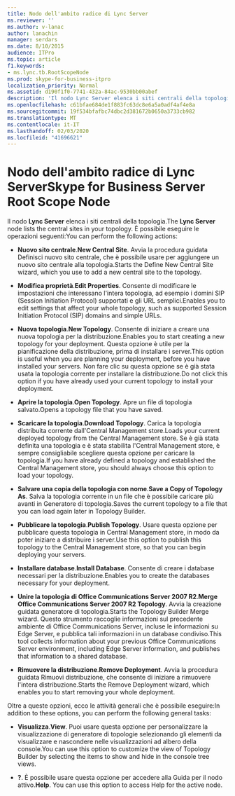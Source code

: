 ```yaml
---
title: Nodo dell'ambito radice di Lync Server
ms.reviewer: ''
ms.author: v-lanac
author: lanachin
manager: serdars
ms.date: 8/10/2015
audience: ITPro
ms.topic: article
f1.keywords:
- ms.lync.tb.RootScopeNode
ms.prod: skype-for-business-itpro
localization_priority: Normal
ms.assetid: d190f1f0-7741-432a-84ac-9530bb00abef
description: 'Il nodo Lync Server elenca i siti centrali della topologia. È possibile eseguire le operazioni seguenti:'
ms.openlocfilehash: c61bfae684de1f883fc63dc8e6a5a0adf4af4e8a
ms.sourcegitcommit: 19f534bfafbc74dbc2d381672b0650a3733cb982
ms.translationtype: MT
ms.contentlocale: it-IT
ms.lasthandoff: 02/03/2020
ms.locfileid: "41696621"
---
```

# <a name="skype-for-business-server-root-scope-node"></a><span data-ttu-id="71f17-104">Nodo dell'ambito radice di Lync Server</span><span class="sxs-lookup"><span data-stu-id="71f17-104">Skype for Business Server Root Scope Node</span></span>
 
<span data-ttu-id="71f17-105">Il nodo **Lync Server** elenca i siti centrali della topologia.</span><span class="sxs-lookup"><span data-stu-id="71f17-105">The **Lync Server** node lists the central sites in your topology.</span></span> <span data-ttu-id="71f17-106">È possibile eseguire le operazioni seguenti:</span><span class="sxs-lookup"><span data-stu-id="71f17-106">You can perform the following actions:</span></span>
  
- <span data-ttu-id="71f17-107">**Nuovo sito centrale**.</span><span class="sxs-lookup"><span data-stu-id="71f17-107">**New Central Site**.</span></span> <span data-ttu-id="71f17-108">Avvia la procedura guidata Definisci nuovo sito centrale, che è possibile usare per aggiungere un nuovo sito centrale alla topologia.</span><span class="sxs-lookup"><span data-stu-id="71f17-108">Starts the Define New Central Site wizard, which you use to add a new central site to the topology.</span></span>
    
- <span data-ttu-id="71f17-109">**Modifica proprietà**.</span><span class="sxs-lookup"><span data-stu-id="71f17-109">**Edit Properties**.</span></span> <span data-ttu-id="71f17-110">Consente di modificare le impostazioni che interessano l'intera topologia, ad esempio i domini SIP (Session Initiation Protocol) supportati e gli URL semplici.</span><span class="sxs-lookup"><span data-stu-id="71f17-110">Enables you to edit settings that affect your whole topology, such as supported Session Initiation Protocol (SIP) domains and simple URLs.</span></span>
    
- <span data-ttu-id="71f17-111">**Nuova topologia**.</span><span class="sxs-lookup"><span data-stu-id="71f17-111">**New Topology**.</span></span> <span data-ttu-id="71f17-112">Consente di iniziare a creare una nuova topologia per la distribuzione.</span><span class="sxs-lookup"><span data-stu-id="71f17-112">Enables you to start creating a new topology for your deployment.</span></span> <span data-ttu-id="71f17-113">Questa opzione è utile per la pianificazione della distribuzione, prima di installare i server.</span><span class="sxs-lookup"><span data-stu-id="71f17-113">This option is useful when you are planning your deployment, before you have installed your servers.</span></span> <span data-ttu-id="71f17-114">Non fare clic su questa opzione se è già stata usata la topologia corrente per installare la distribuzione.</span><span class="sxs-lookup"><span data-stu-id="71f17-114">Do not click this option if you have already used your current topology to install your deployment.</span></span>
    
- <span data-ttu-id="71f17-115">**Aprire la topologia**.</span><span class="sxs-lookup"><span data-stu-id="71f17-115">**Open Topology**.</span></span> <span data-ttu-id="71f17-116">Apre un file di topologia salvato.</span><span class="sxs-lookup"><span data-stu-id="71f17-116">Opens a topology file that you have saved.</span></span>
    
- <span data-ttu-id="71f17-117">**Scaricare la topologia**.</span><span class="sxs-lookup"><span data-stu-id="71f17-117">**Download Topology**.</span></span> <span data-ttu-id="71f17-118">Carica la topologia distribuita corrente dall'Central Management store.</span><span class="sxs-lookup"><span data-stu-id="71f17-118">Loads your current deployed topology from the Central Management store.</span></span> <span data-ttu-id="71f17-119">Se è già stata definita una topologia e è stata stabilita l'Central Management store, è sempre consigliabile scegliere questa opzione per caricare la topologia.</span><span class="sxs-lookup"><span data-stu-id="71f17-119">If you have already defined a topology and established the Central Management store, you should always choose this option to load your topology.</span></span>
    
- <span data-ttu-id="71f17-120">**Salvare una copia della topologia con nome**.</span><span class="sxs-lookup"><span data-stu-id="71f17-120">**Save a Copy of Topology As**.</span></span> <span data-ttu-id="71f17-121">Salva la topologia corrente in un file che è possibile caricare più avanti in Generatore di topologia.</span><span class="sxs-lookup"><span data-stu-id="71f17-121">Saves the current topology to a file that you can load again later in Topology Builder.</span></span>
    
- <span data-ttu-id="71f17-122">**Pubblicare la topologia**.</span><span class="sxs-lookup"><span data-stu-id="71f17-122">**Publish Topology**.</span></span> <span data-ttu-id="71f17-123">Usare questa opzione per pubblicare questa topologia in Central Management store, in modo da poter iniziare a distribuire i server.</span><span class="sxs-lookup"><span data-stu-id="71f17-123">Use this option to publish this topology to the Central Management store, so that you can begin deploying your servers.</span></span>
    
- <span data-ttu-id="71f17-124">**Installare database**.</span><span class="sxs-lookup"><span data-stu-id="71f17-124">**Install Database**.</span></span> <span data-ttu-id="71f17-125">Consente di creare i database necessari per la distribuzione.</span><span class="sxs-lookup"><span data-stu-id="71f17-125">Enables you to create the databases necessary for your deployment.</span></span>
    
- <span data-ttu-id="71f17-126">**Unire la topologia di Office Communications Server 2007 R2**.</span><span class="sxs-lookup"><span data-stu-id="71f17-126">**Merge Office Communications Server 2007 R2 Topology**.</span></span> <span data-ttu-id="71f17-127">Avvia la creazione guidata generatore di topologia.</span><span class="sxs-lookup"><span data-stu-id="71f17-127">Starts the Topology Builder Merge wizard.</span></span> <span data-ttu-id="71f17-128">Questo strumento raccoglie informazioni sul precedente ambiente di Office Communications Server, incluse le informazioni su Edge Server, e pubblica tali informazioni in un database condiviso.</span><span class="sxs-lookup"><span data-stu-id="71f17-128">This tool collects information about your previous Office Communications Server environment, including Edge Server information, and publishes that information to a shared database.</span></span> 
    
- <span data-ttu-id="71f17-129">**Rimuovere la distribuzione**.</span><span class="sxs-lookup"><span data-stu-id="71f17-129">**Remove Deployment**.</span></span> <span data-ttu-id="71f17-130">Avvia la procedura guidata Rimuovi distribuzione, che consente di iniziare a rimuovere l'intera distribuzione.</span><span class="sxs-lookup"><span data-stu-id="71f17-130">Starts the Remove Deployment wizard, which enables you to start removing your whole deployment.</span></span>
    
<span data-ttu-id="71f17-131">Oltre a queste opzioni, ecco le attività generali che è possibile eseguire:</span><span class="sxs-lookup"><span data-stu-id="71f17-131">In addition to these options, you can perform the following general tasks:</span></span>
  
- <span data-ttu-id="71f17-132">**Visualizza**.</span><span class="sxs-lookup"><span data-stu-id="71f17-132">**View**.</span></span> <span data-ttu-id="71f17-133">Puoi usare questa opzione per personalizzare la visualizzazione di generatore di topologie selezionando gli elementi da visualizzare e nascondere nelle visualizzazioni ad albero della console.</span><span class="sxs-lookup"><span data-stu-id="71f17-133">You can use this option to customize the view of Topology Builder by selecting the items to show and hide in the console tree views.</span></span>
    
- <span data-ttu-id="71f17-p114">**?**. È possibile usare questa opzione per accedere alla Guida per il nodo attivo.</span><span class="sxs-lookup"><span data-stu-id="71f17-p114">**Help**. You can use this option to access Help for the active node.</span></span>
    

